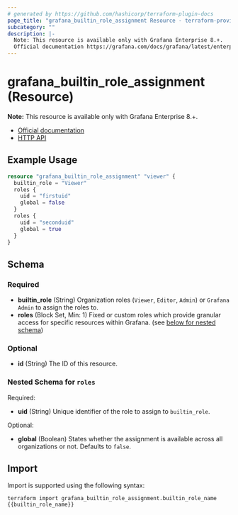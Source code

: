 ```yaml
---
# generated by https://github.com/hashicorp/terraform-plugin-docs
page_title: "grafana_builtin_role_assignment Resource - terraform-provider-grafana"
subcategory: ""
description: |-
  Note: This resource is available only with Grafana Enterprise 8.+.
  Official documentation https://grafana.com/docs/grafana/latest/enterprise/access-control/HTTP API https://grafana.com/docs/grafana/latest/http_api/access_control/
---
```


# grafana_builtin_role_assignment (Resource)

**Note:** This resource is available only with Grafana Enterprise 8.+.

* [Official documentation](https://grafana.com/docs/grafana/latest/enterprise/access-control/)
* [HTTP API](https://grafana.com/docs/grafana/latest/http_api/access_control/)

## Example Usage

```terraform
resource "grafana_builtin_role_assignment" "viewer" {
  builtin_role = "Viewer"
  roles {
    uid = "firstuid"
    global = false
  }
  roles {
    uid = "seconduid"
    global = true
  }
}
```

<!-- schema generated by tfplugindocs -->
## Schema

### Required

- **builtin_role** (String) Organization roles (`Viewer`, `Editor`, `Admin`) or `Grafana Admin` to assign the roles to.
- **roles** (Block Set, Min: 1) Fixed or custom roles which provide granular access for specific resources within Grafana. (see [below for nested schema](#nestedblock--roles))

### Optional

- **id** (String) The ID of this resource.

<a id="nestedblock--roles"></a>
### Nested Schema for `roles`

Required:

- **uid** (String) Unique identifier of the role to assign to `builtin_role`.

Optional:

- **global** (Boolean) States whether the assignment is available across all organizations or not. Defaults to `false`.

## Import

Import is supported using the following syntax:

```shell
terraform import grafana_builtin_role_assignment.builtin_role_name {{builtin_role_name}}
```
